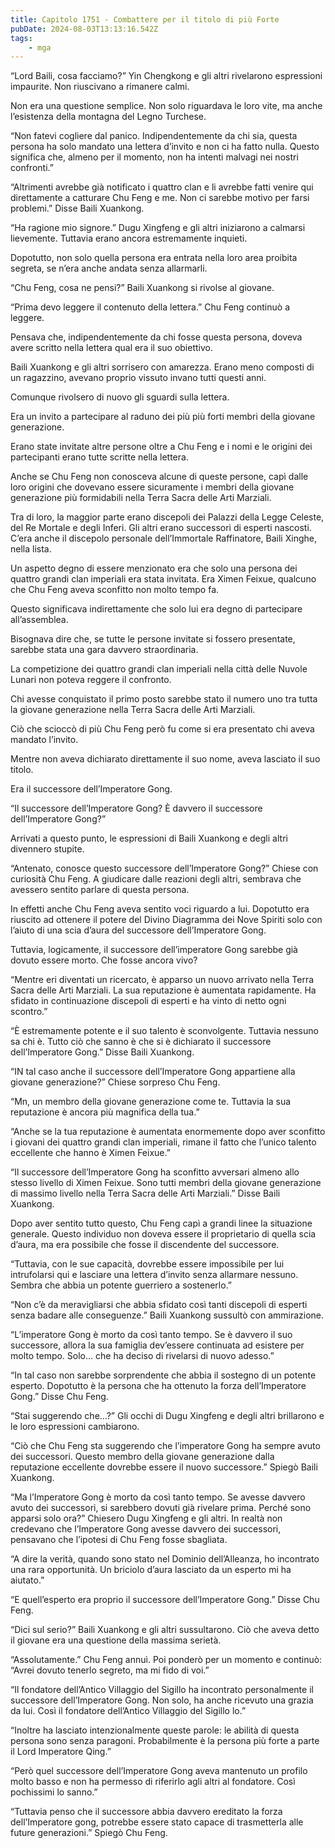 ```yaml
---
title: Capitolo 1751 - Combattere per il titolo di più Forte
pubDate: 2024-08-03T13:13:16.542Z
tags:
    - mga
---
```



“Lord Baili, cosa facciamo?” Yin Chengkong e gli altri rivelarono espressioni impaurite. Non riuscivano a rimanere calmi.


Non era una questione semplice. Non solo riguardava le loro vite, ma anche l’esistenza della montagna del Legno Turchese.

“Non fatevi cogliere dal panico. Indipendentemente da chi sia, questa persona ha solo mandato una lettera d’invito e non ci ha fatto nulla. Questo significa che, almeno per il momento, non ha intenti malvagi nei nostri confronti.”


“Altrimenti avrebbe già notificato i quattro clan e li avrebbe fatti venire qui direttamente a catturare Chu Feng e me. Non ci sarebbe motivo per farsi problemi.” Disse Baili Xuankong.


“Ha ragione mio signore.” Dugu Xingfeng e gli altri iniziarono a calmarsi lievemente. Tuttavia erano ancora estremamente inquieti.


Dopotutto, non solo quella persona era entrata nella loro area proibita segreta, se n’era anche andata senza allarmarli.


“Chu Feng, cosa ne pensi?” Baili Xuankong si rivolse al giovane.


“Prima devo leggere il contenuto della lettera.” Chu Feng continuò a leggere.


Pensava che, indipendentemente da chi fosse questa persona, doveva avere scritto nella lettera qual era il suo obiettivo.


Baili Xuankong e gli altri sorrisero con amarezza. Erano meno composti di un ragazzino, avevano proprio vissuto invano tutti questi anni.


Comunque rivolsero di nuovo gli sguardi sulla lettera.


Era un invito a partecipare al raduno dei più più forti membri della giovane generazione.


Erano state invitate altre persone oltre a Chu Feng e i nomi e le origini dei partecipanti erano tutte scritte nella lettera.


Anche se Chu Feng non conosceva alcune di queste persone, capì dalle loro origini che dovevano essere sicuramente i membri della giovane generazione più formidabili nella Terra Sacra delle Arti Marziali.


Tra di loro, la maggior parte erano discepoli dei Palazzi della Legge Celeste, del Re Mortale e degli Inferi. Gli altri erano successori di esperti nascosti. C’era anche il discepolo personale dell’Immortale Raffinatore, Baili Xinghe, nella lista.


Un aspetto degno di essere menzionato era che solo una persona dei quattro grandi clan imperiali era stata invitata. Era Ximen Feixue, qualcuno che Chu Feng aveva sconfitto non molto tempo fa.


Questo significava indirettamente che solo lui era degno di partecipare all’assemblea.


Bisognava dire che, se tutte le persone invitate si fossero presentate, sarebbe stata una gara davvero straordinaria.


La competizione dei quattro grandi clan imperiali nella città delle Nuvole Lunari non poteva reggere il confronto.


Chi avesse conquistato il primo posto sarebbe stato il numero uno tra tutta la giovane generazione nella Terra Sacra delle Arti Marziali.


Ciò che scioccò di più Chu Feng però fu come si era presentato chi aveva mandato l’invito.


Mentre non aveva dichiarato direttamente il suo nome, aveva lasciato il suo titolo.

Era il successore dell’Imperatore Gong.

“Il successore dell’Imperatore Gong? È davvero il successore dell’Imperatore Gong?”


Arrivati a questo punto, le espressioni di Baili Xuankong e degli altri divennero stupite.

“Antenato, conosce questo successore dell’Imperatore Gong?” Chiese con curiosità Chu Feng. A giudicare dalle reazioni degli altri, sembrava che avessero sentito parlare di questa persona.


In effetti anche Chu Feng aveva sentito voci riguardo a lui. Dopotutto era riuscito ad ottenere il potere del Divino Diagramma dei Nove Spiriti solo con l’aiuto di una scia d’aura del successore dell’Imperatore Gong.

Tuttavia, logicamente, il successore dell’imperatore Gong sarebbe già dovuto essere morto. Che fosse ancora vivo?


“Mentre eri diventati un ricercato, è apparso un nuovo arrivato nella Terra Sacra delle Arti Marziali. La sua reputazione è aumentata rapidamente. Ha sfidato in continuazione discepoli di esperti e ha vinto di netto ogni scontro.”

“È estremamente potente e il suo talento è sconvolgente. Tuttavia nessuno sa chi è. Tutto ciò che sanno è che si è dichiarato il successore dell’Imperatore Gong.” Disse Baili Xuankong.


“IN tal caso anche il successore dell’Imperatore Gong appartiene alla giovane generazione?” Chiese sorpreso Chu Feng.

“Mn, un membro della giovane generazione come te. Tuttavia la sua reputazione è ancora più magnifica della tua.”

“Anche se la tua reputazione è aumentata enormemente dopo aver sconfitto i giovani dei quattro grandi clan imperiali, rimane il fatto che l’unico talento eccellente che hanno è Ximen Feixue.”


“Il successore dell’Imperatore Gong ha sconfitto avversari almeno allo stesso livello di Ximen Feixue. Sono tutti membri della giovane generazione di massimo livello nella Terra Sacra delle Arti Marziali.” Disse Baili Xuankong.


Dopo aver sentito tutto questo, Chu Feng capì a grandi linee la situazione generale. Questo individuo non doveva essere il proprietario di quella scia d’aura, ma era possibile che fosse il discendente del successore.


“Tuttavia, con le sue capacità, dovrebbe essere impossibile per lui intrufolarsi qui e lasciare una lettera d’invito senza allarmare nessuno. Sembra che abbia un potente guerriero a sostenerlo.”


“Non c’è da meravigliarsi che abbia sfidato così tanti discepoli di esperti senza badare alle conseguenze.” Baili Xuankong sussultò con ammirazione.

“L’imperatore Gong è morto da così tanto tempo. Se è davvero il suo successore, allora la sua famiglia dev’essere continuata ad esistere per molto tempo. Solo… che ha deciso di rivelarsi di nuovo adesso.”

“In tal caso non sarebbe sorprendente che abbia il sostegno di un potente esperto. Dopotutto è la persona che ha ottenuto la forza dell’Imperatore Gong.” Disse Chu Feng.


“Stai suggerendo che…?” Gli occhi di Dugu Xingfeng e degli altri brillarono e le loro espressioni cambiarono.


“Ciò che Chu Feng sta suggerendo che l’imperatore Gong ha sempre avuto dei successori. Questo membro della giovane generazione dalla reputazione eccellente dovrebbe essere il nuovo successore.” Spiegò Baili Xuankong.


“Ma l’Imperatore Gong è morto da così tanto tempo. Se avesse davvero avuto dei successori, si sarebbero dovuti già rivelare prima. Perché sono apparsi solo ora?” Chiesero Dugu Xingfeng e gli altri. In realtà non credevano che l’Imperatore Gong avesse davvero dei successori, pensavano che l’ipotesi di Chu Feng fosse sbagliata.

“A dire la verità, quando sono stato nel Dominio dell’Alleanza, ho incontrato una rara opportunità. Un briciolo d’aura lasciato da un esperto mi ha aiutato.”


“E quell’esperto era proprio il successore dell’Imperatore Gong.” Disse Chu Feng.

“Dici sul serio?” Baili Xuankong e gli altri sussultarono. Ciò che aveva detto il giovane era una questione della massima serietà.


“Assolutamente.” Chu Feng annuì. Poi ponderò per un momento e continuò: “Avrei dovuto tenerlo segreto, ma mi fido di voi.”


“Il fondatore dell’Antico Villaggio del Sigillo ha incontrato personalmente il successore dell’Imperatore Gong. Non solo, ha anche ricevuto una grazia da lui. Così il fondatore dell’Antico Villaggio del Sigillo lo.”


“Inoltre ha lasciato intenzionalmente queste parole: le abilità di questa persona sono senza paragoni. Probabilmente è la persona più forte a parte il Lord Imperatore Qing.”


“Però quel successore dell’Imperatore Gong aveva mantenuto un profilo molto basso e non ha permesso di riferirlo agli altri al fondatore. Così pochissimi lo sanno.”

“Tuttavia penso che il successore abbia davvero ereditato la forza dell’Imperatore gong, potrebbe essere stato capace di trasmetterla alle future generazioni.” Spiegò Chu Feng.



